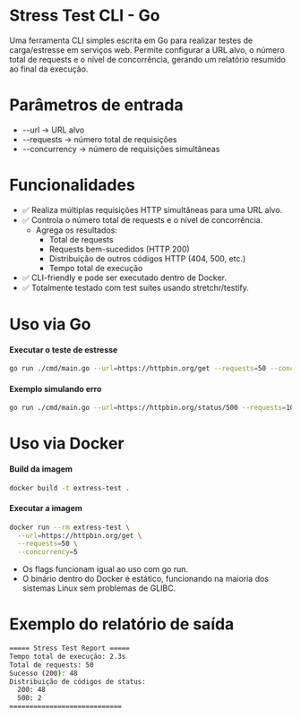# Stress Test CLI - Go

Uma ferramenta CLI simples escrita em Go para realizar testes de carga/estresse em serviços web. Permite configurar a URL alvo, o número total de requests e o nível de concorrência, gerando um relatório resumido ao final da execução.

# Parâmetros de entrada

- --url → URL alvo
- --requests → número total de requisições
- --concurrency → número de requisições simultâneas

# Funcionalidades

- ✅ Realiza múltiplas requisições HTTP simultâneas para uma URL alvo.
- ✅ Controla o número total de requests e o nível de concorrência.
  - Agrega os resultados:
    - Total de requests
    - Requests bem-sucedidos (HTTP 200)
    - Distribuição de outros códigos HTTP (404, 500, etc.)
    - Tempo total de execução
- ✅ CLI-friendly e pode ser executado dentro de Docker.
- ✅ Totalmente testado com test suites usando stretchr/testify.

# Uso via Go

#### Executar o teste de estresse

```bash
go run ./cmd/main.go --url=https://httpbin.org/get --requests=50 --concurrency=5
```

#### Exemplo simulando erro
```bash
go run ./cmd/main.go --url=https://httpbin.org/status/500 --requests=10 --concurrency=2
```

# Uso via Docker

#### Build da imagem
```bash
docker build -t extress-test .
```

#### Executar a imagem
```bash
docker run --rm extress-test \
  --url=https://httpbin.org/get \
  --requests=50 \
  --concurrency=5
```

- Os flags funcionam igual ao uso com go run.
- O binário dentro do Docker é estático, funcionando na maioria dos sistemas Linux sem problemas de GLIBC.

# Exemplo do relatório de saída
```bash
===== Stress Test Report =====
Tempo total de execução: 2.3s
Total de requests: 50
Sucesso (200): 48
Distribuição de códigos de status:
  200: 48
  500: 2
============================
```